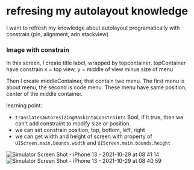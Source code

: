 # refresing my autolayout knowledge
I want to refresh my knowledge about autolayout programatically with constrain (pin, alignment, adn stackview)

### Image with constrain

In this screen, I create title label, wrapped by topcontainer.
topContainer have constrain x = top view, y = middle of view minus size of menu

Then I create middleContainer, that contain two menu. The first menu is about menu, the second is code menu.
These menu have same position, center of the middle container.

learning point:
- `translatesAutoresizingMaskIntoConstraints` Bool, if it true, then we can't add constraint to modify size or position.
- we can set constrain position, top, bottom, left, right
- we can get width and height of screen with property of `UIScreen.main.bounds.width` and `UIScreen.main.bounds.height`

![Simulator Screen Shot - iPhone 13 - 2021-10-29 at 08 41 14](https://user-images.githubusercontent.com/5819701/139359614-6f2c3cb4-be3e-4e5d-8c56-c3ae0a0c01a9.png) ![Simulator Screen Shot - iPhone 13 - 2021-10-29 at 08 40 59](https://user-images.githubusercontent.com/5819701/139359555-015121c1-f60c-44bf-8c87-2add7c72c519.png)
